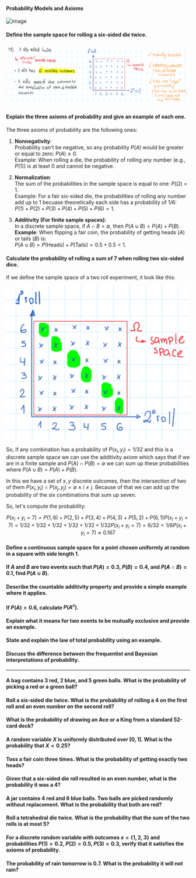#### Probability Models and Axioms

![image](https://img.freepik.com/premium-photo/green-table-with-many-dice-including-one-that-says-one_1034303-378219.jpg)

#### Define the sample space for rolling a six-sided die twice.

![img](../../img/prob_l1_img01.png)

#### Explain the three axioms of probability and give an example of each one.

The three axioms of probability are the following ones:

1. **Nonnegativity**:  
   Probability can't be negative, so any probability $P(A)$ would be greater or equal to zero: $P(A) \geq 0$.  
   Example: When rolling a die, the probability of rolling any number (e.g., $P(1)$) is at least 0 and cannot be negative.

2. **Normalization**:  
   The sum of the probabilities in the sample space is equal to one: $P(\Omega) = 1$.  
   Example: For a fair six-sided die, the probabilities of rolling any number add up to 1 becuase theoretically each side has a probability of $1/6$:  
   $P(1) + P(2) + P(3) + P(4) + P(5) + P(6) = 1$.

3. **Additivity (For finite sample spaces)**:  
   In a discrete sample space, if $A \cap B = \emptyset$, then $P(A \cup B) = P(A) + P(B)$.  
   **Example**: When flipping a fair coin, the probability of getting heads ($A$) or tails ($B$) is:  
   $P(A \cup B) = P(\text{Heads}) + P(\text{Tails}) = 0.5 + 0.5 = 1$.


#### Calculate the probability of rolling a sum of 7 when rolling two six-sided dice.

If we define the sample space of a two roll experiment, it look like this:

![img](../../img/prob_l1_img02.png)

So, if any combination has a probability of $P(x_i, y_i) = 1/32$ and this is a discrete sample space we can use the additivity axiom which says that if we are in a finite sample and $P(A) \cap P(B) = \emptyset$ we can sum up these probabilities where $P(A \cup B) = P(A) + P(B)$.

In this we have a set of $x, y$ discrete outcomes, then the intersection of two of them $P(x_i,  y_i) \cap P(x_j, y_j) = \emptyset \wedge i \neq j$. Because of that we can add up the probability of the six combinations that sum up seven.

So, let's compute the probability:

$$
P(x_i + y_i = 7) = P(1, 6) + P(2, 5) + P(3, 4) + P(4, 3)+ P(5, 2) + P(6, 1)  
P(x_i + y_i = 7) = 1/32 + 1/32 + 1/32 + 1/32 + 1/32 + 1/32
P(x_i + y_i = 7) = 6/32 = 1/6
P(x_i + y_i = 7) \approx 0.167
$$

#### Define a continuous sample space for a point chosen uniformly at random in a square with side length 1.

#### If $A$ and $B$ are two events such that $P(A) = 0.3$, $P(B) = 0.4$, and $P(A \cap B) = 0.1$, find $P(A \cup B)$.

#### Describe the countable additivity property and provide a simple example where it applies.

#### If $P(A) = 0.6$, calculate $P(A^c)$.

#### Explain what it means for two events to be mutually exclusive and provide an example.

#### State and explain the law of total probability using an example.

#### Discuss the difference between the frequentist and Bayesian interpretations of probability.

---

#### A bag contains 3 red, 2 blue, and 5 green balls. What is the probability of picking a red or a green ball?

#### Roll a six-sided die twice. What is the probability of rolling a 4 on the first roll and an even number on the second roll?

#### What is the probability of drawing an Ace or a King from a standard 52-card deck?

#### A random variable $X$ is uniformly distributed over $[0, 1]$. What is the probability that $X < 0.25$?

#### Toss a fair coin three times. What is the probability of getting exactly two heads?

#### Given that a six-sided die roll resulted in an even number, what is the probability it was a 4?

#### A jar contains 4 red and 6 blue balls. Two balls are picked randomly without replacement. What is the probability that both are red?

#### Roll a tetrahedral die twice. What is the probability that the sum of the two rolls is at most 5?

#### For a discrete random variable with outcomes $x = \lbrace 1, 2, 3 \rbrace$ and probabilities $P(1) = 0.2$, $P(2) = 0.5$, $P(3) = 0.3$, verify that it satisfies the axioms of probability.

#### The probability of rain tomorrow is $0.7$. What is the probability it will not rain?
